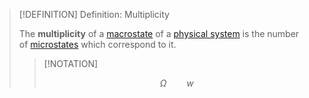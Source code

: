 >[!DEFINITION] Definition: Multiplicity
>
>The **multiplicity** of a [macrostate](../../Physical%20Systems/Microstate%20and%20Macrostate.md) of a [physical system](../../Physical%20Systems/Physical%20System.md) is the number of [microstates](../../Physical%20Systems/Microstate%20and%20Macrostate.md) which correspond to it.
>
>>[!NOTATION]
>>
>>$$\Omega \qquad w$$
>>
>